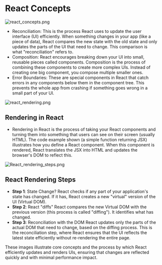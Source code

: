 # React Concepts

![react_concepts.png](react_concepts.png)
- Reconciliation: This is the process React uses to update the user interface (UI) efficiently. When something changes in your app (like a piece of data), React compares the new state with the old state and only updates the parts of the UI that need to change. This comparison is what "reconciliation" refers to.
- Composition: React encourages breaking down your UI into small, reusable pieces called components. Composition is the process of combining these components to create more complex UIs. Instead of creating one big component, you compose multiple smaller ones.
- Error Boundaries: These are special components in React that catch errors in any components below them in the component tree. This prevents the whole app from crashing if something goes wrong in a small part of your UI.

![react_rendering.png](react_rendering.png)
## Rendering in React
- Rendering in React is the process of taking your React components and turning them into something that users can see on their screen (usually HTML). The code example shown (a simple function returning JSX) illustrates how you define a React component. When this component is rendered, React translates the JSX into HTML and updates the browser's DOM to reflect this.

![React_rendering_steps.png](React_rendering_steps.png)

## React Rendering Steps
- **Step 1**: State Change?
React checks if any part of your application's state has changed. If it has, React creates a new "virtual" version of the UI (Virtual DOM).
- **Step 2**: React "diffs"
React compares the new Virtual DOM with the previous version (this process is called "diffing"). It identifies what has changed.
- **Step 3**: Reconciliation with the DOM
React updates only the parts of the actual DOM that need to change, based on the diffing process. This is the reconciliation step, where React ensures that the UI reflects the latest state efficiently without re-rendering the entire page.

These images illustrate core concepts and the process by which React efficiently updates and renders UIs, ensuring that changes are reflected quickly and with minimal performance impact.